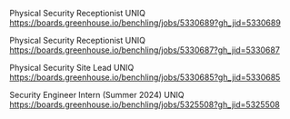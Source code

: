 Physical Security Receptionist UNIQ https://boards.greenhouse.io/benchling/jobs/5330689?gh_jid=5330689

Physical Security Receptionist UNIQ https://boards.greenhouse.io/benchling/jobs/5330687?gh_jid=5330687

Physical Security Site Lead UNIQ https://boards.greenhouse.io/benchling/jobs/5330685?gh_jid=5330685

Security Engineer Intern (Summer 2024) UNIQ https://boards.greenhouse.io/benchling/jobs/5325508?gh_jid=5325508

